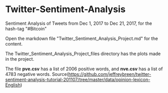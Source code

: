 # Twitter-Sentiment-Analysis
Sentiment Analysis of Tweets from Dec 1, 2017 to Dec 21, 2017, for the hash-tag "#Bitcoin"

Open the markdown file "Twitter_Sentiment_Analysis_Project.md" for the content. 

The Twitter_Sentiment_Analysis_Project_files directory has the plots made in the project.

The file **pve.csv** has a list of 2006 positive words, and **nve.csv** has a list of 4783 negative words. Source(https://github.com/jeffreybreen/twitter-sentiment-analysis-tutorial-201107/tree/master/data/opinion-lexicon-English)


